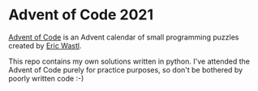 # Advent of Code 2021
[Advent of Code](https://adventofcode.com/) is an Advent calendar of small programming puzzles created by [Eric Wastl](http://was.tl/).

This repo contains my own solutions written in python. I've attended the Advent of Code purely for practice purposes, so don't be bothered by poorly written code :-)
